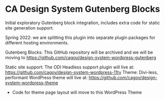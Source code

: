 # CA Design System Gutenberg Blocks

Initial exploratory Gutenberg block integration, includes extra code for static site generation support. 

Spring 2022: we are splitting this plugin into separate plugin packages for different hosting environments.

Gutenberg Blocks: This GitHub repository will be archived and we will be moving to 
https://github.com/cagov/design-system-wordpress-gutenberg

Static site support: The ODI Headless support plugin will live at: https://github.com/cagov/design-system-wordpress-11ty
Theme: Divi-less, performant WordPress theme will live at: https://github.com/cagov/design-system-wordpress-theme
* Code for theme page layout will move to this WordPress Theme
